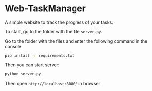 # Web-TaskManager

A simple website to track the progress of your tasks.

To start, go to the folder with the file `server.py`. 

Go to the folder with the files and enter the following command in the console:
```sh
pip install -r requirements.txt
```
Then you can start server:
```sh
python server.py
```

Then open `http://localhost:8080/` in browser
